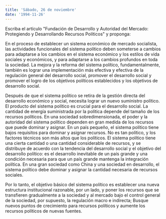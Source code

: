 ```yaml
---
title: 'Sábado, 26 de noviembre'
date: '1994-11-26'
---
```


Escriba el artículo "Fundación de Desarrollo y Autoridad del Mercado: Protegiendo y Desarrollando Recursos Políticos" y proponga:

En el proceso de establecer un sistema económico de mercado socialista, las actividades funcionales del sistema político deben someterse a cambios para adaptarse a los cambios en el sistema económico y los estilos de vida sociales y económicos, y para adaptarse a los cambios profundos en toda la sociedad. La mejora y la reforma del sistema político, fundamentalmente, también es lograr una implementación más efectiva y efectiva de la regulación general del desarrollo social, promover el desarrollo social y promover el logro de los objetivos políticos establecidos y los objetivos de desarrollo social.

Después de que el sistema político se retira de la gestión directa del desarrollo económico y social, necesita lograr un nuevo suministro político. El producto del sistema político es crucial para el desarrollo social. La cantidad de energía suministrada por la política depende del tamaño de los recursos políticos. En una sociedad sobredimensionada, el poder y la autoridad del sistema político dependen en gran medida de los recursos que puede dominar y asignar. En un país pequeño, el sistema político tiene bajos requisitos para dominar y asignar recursos. No es tan político, y los factores técnicos son más altos que los políticos. El sistema político tiene una cierta cantidad o una cantidad considerable de recursos, y se distribuye de acuerdo con la tendencia del desarrollo social y el objetivo del desarrollo político: es el desarrollo inevitable de un país grande y una condición necesaria para que un país grande mantenga la integración política. En una gran sociedad como China y una sociedad en desarrollo, el sistema político debe dominar y asignar la cantidad necesaria de recursos sociales.

Por lo tanto, el objetivo básico del sistema político es establecer una nueva estructura institucional razonable, por un lado, y poner los recursos que se transfieren gradualmente a la sociedad y al mercado bajo el control general de la sociedad, por supuesto, la regulación macro e indirecta; Busque nuevos puntos de crecimiento para recursos políticos y aumente los recursos políticos de nuevas fuentes.

